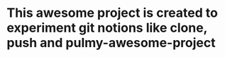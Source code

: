 # This awesome project is created to experiment git notions like clone, push and pulmy-awesome-project

